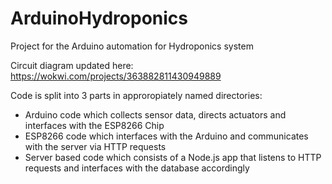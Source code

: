# ArduinoHydroponics

Project for the Arduino automation for Hydroponics system

Circuit diagram updated here: https://wokwi.com/projects/363882811430949889

Code is split into 3 parts in approropiately named directories:

-   Arduino code which collects sensor data, directs actuators and interfaces with the ESP8266 Chip
-   ESP8266 code which interfaces with the Arduino and communicates with the server via HTTP requests
-   Server based code which consists of a Node.js app that listens to HTTP requests and interfaces with the database accordingly

